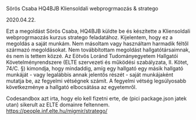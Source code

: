 Sörös Csaba
HQ4BJB
Kliensoldali webprogrmaozás & stratego

2020.04.22.

Ezt a megoldást Sörös Csaba, HQ4BJB küldte be és készítette a Kliensoldali webprogrmaozás kurzus stratego feladatához.
Kijelentem, hogy ez a megoldás a saját munkám.
Nem másoltam vagy használtam harmadik féltől származó megoldásokat.
Nem továbbítottam megoldást hallgatótársaimnak, és nem is tettem közzé.
Az Eötvös Loránd Tudományegyetem Hallgatói Követelményrendszere (ELTE szervezeti és működési szabályzata, II. Kötet, 74/C. §) kimondja, 
hogy mindaddig, amíg egy hallgató egy másik hallgató munkáját - vagy legalábbis annak jelentős részét - saját munkájaként mutatja be, 
az fegyelmi vétségnek számít. A fegyelmi vétség legsúlyosabb következménye a hallgató elbocsátása az egyetemről.

Codesandbox azt irta, hogy elo kell fizetni erte, de (pici package.json jatek utan) sikerult az ELTE domainre feltennem.
https://people.inf.elte.hu/migmir/stratego/